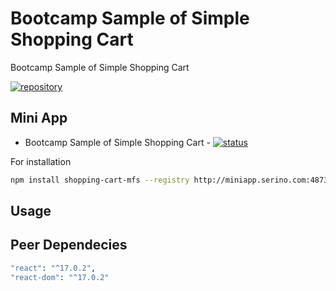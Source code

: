 # Bootcamp Sample of Simple Shopping Cart

Bootcamp Sample of Simple Shopping Cart

[![repository](https://img.shields.io/badge/repo-gitlab-orange)](https://gitlab.com/quality-developers/shopping-cart)

## Mini App

- Bootcamp Sample of Simple Shopping Cart - [![status](https://img.shields.io/badge/DONE-green)](#)

For installation

```sh
npm install shopping-cart-mfs --registry http://miniapp.serino.com:4873/
```

## Usage

## Peer Dependecies

```sh
"react": "^17.0.2",
"react-dom": "^17.0.2"
```
